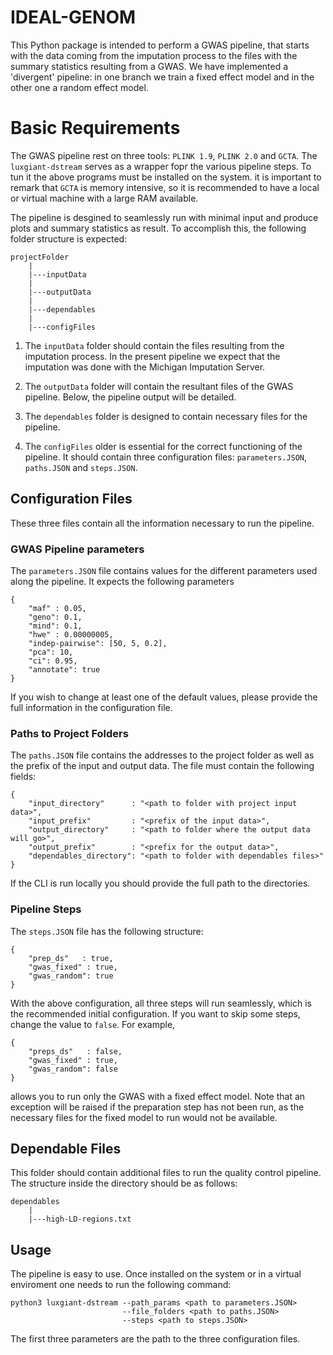 # IDEAL-GENOM

This Python package is intended to perform a GWAS pipeline, that starts with the data coming from the imputation process to the files with the summary statistics resulting from a GWAS. We have implemented a 'divergent' pipeline: in one branch we train a fixed effect model and in the other one a random effect model.

# Basic Requirements

The GWAS pipeline rest on three tools: `PLINK 1.9`, `PLINK 2.0` and `GCTA`. The `luxgiant-dstream` serves as a wrapper fopr the various pipeline steps. To tun it the above programs must be installed on the system. it is important to remark that `GCTA` is memory intensive, so it is recommended to have a local or virtual machine with a large RAM available.

The pipeline is desgined to seamlessly run with minimal input and produce plots and summary statistics as result. To accomplish this, the following folder structure is expected:

```
projectFolder
    |
    |---inputData
    |
    |---outputData
    |
    |---dependables
    |
    |---configFiles
```

1. The `inputData` folder should contain the files resulting from the imputation process. In the present pipeline we expect that the imputation was done with the Michigan Imputation Server.

2. The `outputData` folder will contain the resultant files of the GWAS pipeline. Below, the pipeline output will be detailed.

3. The `dependables` folder is designed to contain necessary files for the pipeline.

4. The `configFiles` older is essential for the correct functioning of the pipeline. It should contain three configuration files: `parameters.JSON`, `paths.JSON` and `steps.JSON`.

## Configuration Files

These three files contain all the information necessary to run the pipeline.

### GWAS Pipeline parameters

The `parameters.JSON` file contains values for the different parameters used along the pipeline. It expects the following parameters 

```
{
    "maf" : 0.05,
    "geno": 0.1,
    "mind": 0.1,
    "hwe" : 0.00000005,
    "indep-pairwise": [50, 5, 0.2],
    "pca": 10,
    "ci": 0.95,
    "annotate": true
}
```

If you wish to change at least one of the default values, please provide the full information in the configuration file.

### Paths to Project Folders

The `paths.JSON` file contains the addresses to the project folder as well as the prefix of the input and output data. The file must contain the following fields:

```
{
    "input_directory"      : "<path to folder with project input data>",
    "input_prefix"         : "<prefix of the input data>",
    "output_directory"     : "<path to folder where the output data will go>",
    "output_prefix"        : "<prefix for the output data>",
    "dependables_directory": "<path to folder with dependables files>"
}
```

If the CLI is run locally you should provide the full path to the directories.

### Pipeline Steps

The `steps.JSON` file has the following structure:

```
{
    "prep_ds"   : true,
    "gwas_fixed" : true,
    "gwas_random": true
}
```

With the above configuration, all three steps will run seamlessly, which is the recommended initial configuration. If you want to skip some steps, change the value to `false`. For example,

```
{
    "preps_ds"   : false,
    "gwas_fixed" : true,
    "gwas_random": false
}
```

allows you to run only the GWAS with a fixed effect model. Note that an exception will be raised if the preparation step has not been run, as the necessary files for the fixed model to run would not be available.

## Dependable Files

This folder should contain additional files to run the quality control pipeline. The structure inside the directory should be as follows:

```
dependables
    |
    |---high-LD-regions.txt
```

## Usage

The pipeline is easy to use. Once installed on the system or in a virtual enviroment one needs to run the following command:

```
python3 luxgiant-dstream --path_params <path to parameters.JSON> 
                         --file_folders <path to paths.JSON> 
                         --steps <path to steps.JSON>
```

The first three parameters are the path to the three configuration files.

